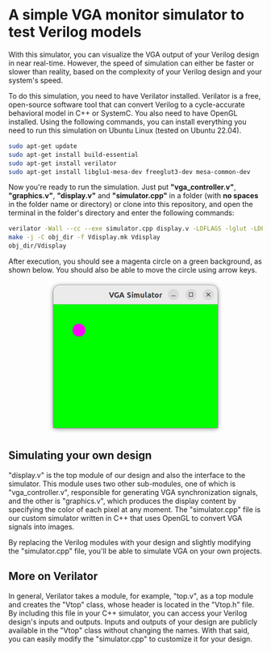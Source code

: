 # A simple VGA monitor simulator to test Verilog models

With this simulator, you can visualize the VGA output of your Verilog design in near real-time. However, the speed of simulation can either be faster or slower than reality, based on the complexity of your Verilog design and your system's speed.

To do this simulation, you need to have Verilator installed. Verilator is a free, open-source software tool that can convert Verilog to a cycle-accurate behavioral model in C++ or SystemC.
You also need to have OpenGL installed.
Using the following commands, you can install everything you need to run this simulation on Ubuntu Linux (tested on Ubuntu 22.04).

```bash
sudo apt-get update
sudo apt-get install build-essential
sudo apt-get install verilator
sudo apt-get install libglu1-mesa-dev freeglut3-dev mesa-common-dev
```

Now you're ready to run the simulation. Just put **"vga_controller.v"**, **"graphics.v"**, **"display.v"** and **"simulator.cpp"** in a folder (with **no spaces** in the folder name or directory) or clone into this repository, and open the terminal in the folder's directory and enter the following commands:

```bash
verilator -Wall --cc --exe simulator.cpp display.v -LDFLAGS -lglut -LDFLAGS -lGLU -LDFLAGS -lGL
make -j -C obj_dir -f Vdisplay.mk Vdisplay
obj_dir/Vdisplay
```
After execution, you should see a magenta circle on a green background, as shown below. You should also be able to move the circle using arrow keys.

<p align="center">
  <img src="https://github.com/SamanMohseni/VGA-Simulation/blob/main/VGA_Simulator.png" height="300">
</p>

## Simulating your own design
"display.v" is the top module of our design and also the interface to the simulator. This module uses two other sub-modules, one of which is "vga_controller.v", responsible for generating VGA synchronization signals, and the other is "graphics.v", which produces the display content by specifying the color of each pixel at any moment.
The "simulator.cpp" file is our custom simulator written in C++ that uses OpenGL to convert VGA signals into images.

By replacing the Verilog modules with your design and slightly modifying the "simulator.cpp" file, you'll be able to simulate VGA on your own projects.

## More on Verilator
In general, Verilator takes a module, for example, "top.v", as a top module and creates the "Vtop" class, whose header is located in the "Vtop.h" file. By including this file in your C++ simulator, you can access your Verilog design's inputs and outputs. Inputs and outputs of your design are publicly available in the "Vtop" class without changing the names.
With that said, you can easily modify the "simulator.cpp" to customize it for your design.
